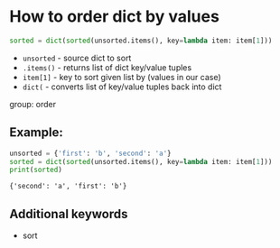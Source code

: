 # How to order dict by values

```python
sorted = dict(sorted(unsorted.items(), key=lambda item: item[1]))
```

- `unsorted` - source dict to sort
- `.items()` - returns list of dict key/value tuples
- `item[1]` - key to sort given list by (values in our case)
- `dict(` - converts list of key/value tuples back into dict

group: order

## Example: 
```python
unsorted = {'first': 'b', 'second': 'a'}
sorted = dict(sorted(unsorted.items(), key=lambda item: item[1]))
print(sorted)
```
```
{'second': 'a', 'first': 'b'}

```

## Additional keywords
- sort
